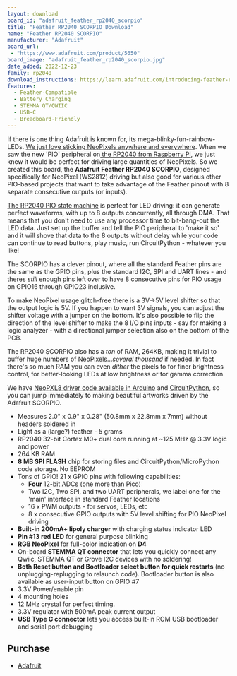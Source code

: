 ```yaml
---
layout: download
board_id: "adafruit_feather_rp2040_scorpio"
title: "Feather RP2040 SCORPIO Download"
name: "Feather RP2040 SCORPIO"
manufacturer: "Adafruit"
board_url:
 - "https://www.adafruit.com/product/5650"
board_image: "adafruit_feather_rp2040_scorpio.jpg"
date_added: 2022-12-23
family: rp2040
download_instructions: https://learn.adafruit.com/introducing-feather-rp2040-scorpio/install-circuitpython
features:
  - Feather-Compatible
  - Battery Charging
  - STEMMA QT/QWIIC
  - USB-C
  - Breadboard-Friendly
---
```


If there is one thing Adafruit is known for, its mega-blinky-fun-rainbow-LEDs. [We just love sticking NeoPixels anywhere and everywhere](https://www.adafruit.com/category/168). When we saw the new 'PIO' peripheral on[ the RP2040 from Raspberry Pi](https://www.adafruit.com/category/875), we just knew it would be perfect for driving large quantities of NeoPixels. So we created this board, the **Adafruit Feather RP2040 SCORPIO**, designed specifically for NeoPixel (WS2812) driving but also good for various other PIO-based projects that want to take advantage of the Feather pinout with 8 separate consecutive outputs (or inputs).

[The RP2040 PIO state machine](https://learn.adafruit.com/intro-to-rp2040-pio-with-circuitpython) is perfect for LED driving: it can generate perfect waveforms, with up to 8 outputs concurrently, all through DMA. That means that you don't need to use any processor time to bit-bang-out the LED data. Just set up the buffer and tell the PIO peripheral to 'make it so' and it will shove that data to the 8 outputs without delay while your code can continue to read buttons, play music, run CircuitPython - whatever you like!

The SCORPIO has a clever pinout, where all the standard Feather pins are the same as the GPIO pins, plus the standard I2C, SPI and UART lines - and theres *still* enough pins left over to have 8 consecutive pins for PIO usage on GPIO16 through GPIO23 inclusive.

To make NeoPixel usage glitch-free there is a 3V->5V level shifter so that the output logic is 5V. If you happen to want 3V signals, you can adjust the shifter voltage with a jumper on the bottom. It's also possible to flip the direction of the level shifter to make the 8 I/O pins inputs - say for making a logic analyzer - with a directional jumper selection also on the bottom of the PCB.

The RP2040 SCORPIO also has a *ton* of RAM, 264KB, making it trivial to buffer huge numbers of NeoPixels…*several thousand* if needed. In fact there's so much RAM you can even *dither* the pixels to for finer brightness control, for better-looking LEDs at low brightness or for gamma correction.

We have [NeoPXL8 driver code available in Arduino](https://github.com/adafruit/Adafruit_NeoPXL8) and [CircuitPython](https://github.com/adafruit/Adafruit_CircuitPython_NeoPxl8), so you can jump immediately to making beautiful artworks driven by the Adafruit SCORPIO.

- Measures 2.0" x 0.9" x 0.28" (50.8mm x 22.8mm x 7mm) without headers soldered in
- Light as a (large?) feather - 5 grams
- RP2040 32-bit Cortex M0+ dual core running at ~125 MHz @ 3.3V logic and power
- 264 KB RAM
- **8 MB SPI FLASH** chip for storing files and CircuitPython/MicroPython code storage. No EEPROM
- Tons of GPIO! 21 x GPIO pins with following capabilities:
  - **Four** 12-bit ADCs (one more than Pico)
  - Two I2C, Two SPI, and two UART peripherals, we label one for the 'main' interface in standard Feather locations
  - 16 x PWM outputs - for servos, LEDs, etc
  - 8 x consecutive GPIO outputs with 5V level shifting for PIO NeoPixel driving
- **Built-in 200mA+ lipoly charger** with charging status indicator LED
- **Pin #13 red LED** for general purpose blinking
- **RGB NeoPixel** for full-color indication on **D4**
- On-board **STEMMA QT connector** that lets you quickly connect any Qwiic, STEMMA QT or Grove I2C devices with no soldering!
- **Both Reset button and Bootloader select button for quick restarts** (no unplugging-replugging to relaunch code). Bootloader button is also available as user-input button on GPIO #7
- 3.3V Power/enable pin
- 4 mounting holes
- 12 MHz crystal for perfect timing.
- 3.3V regulator with 500mA peak current output
- **USB Type C connector** lets you access built-in ROM USB bootloader and serial port debugging

## Purchase

* [Adafruit](https://www.adafruit.com/product/5650)
